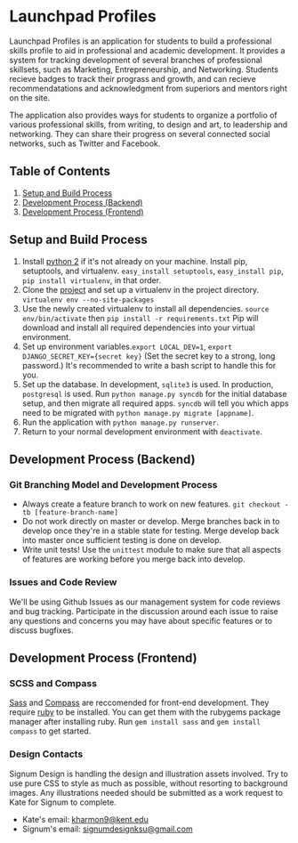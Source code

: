 Launchpad Profiles
==================

Launchpad Profiles is an application for students to build a professional skills profile to aid in professional and academic development. It provides a system for tracking development of several branches of professional skillsets, such as Marketing, Entrepreneurship, and Networking. Students recieve badges to track their prograss and growth, and can recieve recommendatations and acknowledgment from superiors and mentors right on the site.

The application also provides ways for students to organize a portfolio of various professional skills, from writing, to design and art, to leadership and networking. They can share their progress on several connected social networks, such as Twitter and Facebook.

## Table of Contents ##

1. [Setup and Build Process](#setup-and-build-process)
2. [Development Process (Backend)](#development-process-backend)
3. [Development Process (Frontend)](#development-process-frontend)

## Setup and Build Process ##

1. Install [python 2](http://www.python.org/getit/) if it's not already on your machine. Install pip, setuptools, and virtualenv. `easy_install setuptools`, `easy_install pip`, `pip install virtualenv`, in that order.
2. Clone the [project](https://github.com/brebory/launchpad-profiles) and set up a virtualenv in the project directory. `virtualenv env --no-site-packages`
3. Use the newly created virtualenv to install all dependencies. `source env/bin/activate` then `pip install -r requirements.txt` Pip will download and install all required dependencies into your virtual environment.
4. Set up environment variables.`export LOCAL_DEV=1`, `export DJANGO_SECRET_KEY={secret key}` (Set the secret key to a strong, long password.) It's recommended to write a bash script to handle this for you.
5. Set up the database. In development, `sqlite3` is used. In production, `postgresql` is used. Run `python manage.py syncdb` for the initial database setup, and then migrate all required apps. `syncdb` will tell you which apps need to be migrated with `python manage.py migrate [appname]`. 
6. Run the application with `python manage.py runserver`.
7. Return to your normal development environment with `deactivate`.

## Development Process (Backend) ##

### Git Branching Model and Development Process ###

* Always create a feature branch to work on new features. `git checkout -tb [feature-branch-name]` 
* Do not work directly on master or develop. Merge branches back in to develop once they're in a stable state for testing. Merge develop back into master once sufficient testing is done on develop.
* Write unit tests! Use the `unittest` module to make sure that all aspects of features are working before you merge back into develop.

### Issues and Code Review ###

We'll be using Github Issues as our management system for code reviews and bug tracking. Participate in the discussion around each issue to raise any questions and concerns you may have about specific features or to discuss bugfixes.

## Development Process (Frontend) ##

### SCSS and Compass ###

[Sass](http://sass-lang.com/) and [Compass](http://compass-style.org/) are reccomended for front-end development. They require [ruby](http://www.ruby-lang.org/en/) to be installed. You can get them with the rubygems package manager after installing ruby. Run `gem install sass` and `gem install compass` to get started.

### Design Contacts ###

Signum Design is handling the design and illustration assets involved. Try to use pure CSS to style as much as possible, without resorting to background images. Any illustrations needed should be submitted as a work request to Kate for Signum to complete.

* Kate's email: [kharmon9@kent.edu](mailto:kharmon9@kent.edu)
* Signum's email: [signumdesignksu@gmail.com](mailto:signumdesignksu@gmail.com)
